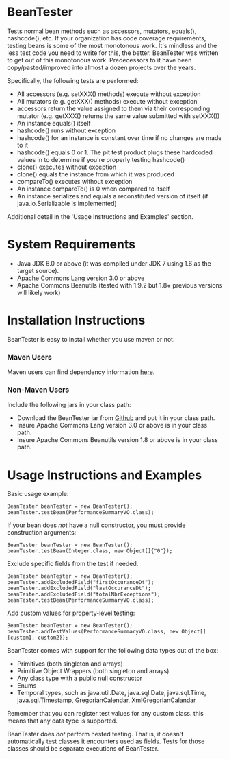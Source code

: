 # BeanTester
Tests normal bean methods such as accessors, mutators, equals(), hashcode(), etc.  If your organization has code coverage requirements, testing beans is some of the most monotonous work.  It's mindless and the less test code you need to write for this, the better.  BeanTester was written to get out of this monotonous work.  Predecessors to it have been copy/pasted/improved into almost a dozen projects over the years.  

Specifically, the following tests are performed:  
* All accessors (e.g. setXXX() methods) execute without exception    
* All mutators (e.g. getXXX() methods) execute without exception  
* accessors return the value assigned to them via their corresponding mutator (e.g. getXXX() returns the same value submitted with setXXX())  
* An instance equals() itself  
* hashcode() runs without exception    
* hashcode() for an instance is constant over time if no changes are made to it  
* hashcode() equals 0 or 1.  The pit test product plugs these hardcoded values in to determine if you're properly testing hashcode()  
* clone() executes without exception  
* clone() equals the instance from which it was produced  
* compareTo() executes without exception  
* An instance compareTo() is 0 when compared to itself  
* An instance serializes and equals a reconstituted version of itself (if java.io.Serializable is implemented)

Additional detail in the 'Usage Instructions and Examples' section.

System Requirements
==================
* Java JDK 6.0 or above (it was compiled under JDK 7 using 1.6 as the target source).  
* Apache Commons Lang version 3.0 or above  
* Apache Commons Beanutils (tested with 1.9.2 but 1.8+ previous versions will likely work)  

Installation Instructions
==================
BeanTester is easy to install whether you use maven or not.

### Maven Users  
Maven users can find dependency information [here](http://search.maven.org/#search%7Cgav%7C1%7Cg%3A%22org.force66%22%20AND%20a%3A%22BeanTester%22).

### Non-Maven Users  
Include the following jars in your class path:  
* Download the BeanTester jar from [Github](https://github.com/Force66/BeanTester/releases) and put it in your class path.  
* Insure Apache Commons Lang version 3.0 or above is in your class path. 
* Insure Apache Commons Beanutils version 1.8 or above is in your class path. 


Usage Instructions and Examples
==================

Basic usage example:  
```  
BeanTester beanTester = new BeanTester();
beanTester.testBean(PerformanceSummaryVO.class);  
```  

If your bean does *not* have a null constructor, you must provide construction arguments:
```  
BeanTester beanTester = new BeanTester();
beanTester.testBean(Integer.class, new Object[]{"0"});  
```  

Exclude specific fields from the test if needed.
```  
BeanTester beanTester = new BeanTester();
beanTester.addExcludedField("firstOccuranceDt");
beanTester.addExcludedField("lastOccuranceDt");
beanTester.addExcludedField("totalNbrExceptions");
beanTester.testBean(PerformanceSummaryVO.class);  
```  

Add custom values for property-level testing:  
```  
BeanTester beanTester = new BeanTester();
beanTester.addTestValues(PerformanceSummaryVO.class, new Object[]{custom1, custom2});  
```  

BeanTester comes with support for the following data types out of the box:   
* Primitives (both singleton and arrays)  
* Primitive Object Wrappers (both singleton and arrays)  
* Any class type with a public null constructor  
* Enums  
* Temporal types, such as java.util.Date, java.sql.Date, java.sql.Time, java.sql.Timestamp, GregorianCalendar, XmlGregorianCalandar  

Remember that you can register test values for any custom class.  this means that any data type is supported.

BeanTester does *not* perform nested testing.  That is, it doesn't automatically test classes it encounters used as fields.  Tests for those classes should be separate executions of BeanTester.